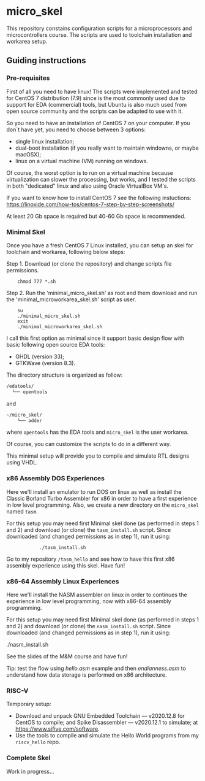 # micro_skel
This repository constains configuration scripts for a microprocessors and microcontrollers course. The scripts are used to toolchain installation and workarea setup.

## Guiding instructions

### Pre-requisites
First of all you need to have linux! The scripts were implemented and tested for CentOS 7 distribution (7.9) since is the most commonly used due to support for EDA (commercial) tools, but Ubuntu is also much used from open source community and the scripts can be adapted to use with it.

So you need to have an installation of CentOS 7 on your computer. If you don´t have yet, you need to choose between 3 options:
- single linux installation;
- dual-boot installation (if you really want to maintain windowns, or maybe macOSX);
- linux on a virtual machine (VM) running on windows.

Of course, the worst option is to run on a virtual machine because virtualization can slower the processing, but works, and I tested the scripts in both "dedicated" linux and also using Oracle VirtualBox VM's.

If you want to know how to install CentOS 7 see the following instuctions: https://linoxide.com/how-tos/centos-7-step-by-step-screenshots/

At least 20 Gb space is required but 40-60 Gb space is recommended.

### Minimal Skel
Once you have a fresh CentOS 7 Linux installed, you can setup an skel for toolchain and workarea, following below steps:

Step 1. Download (or clone the repository) and change scripts file permissions.
        
        chmod 777 *.sh

Step 2. Run the 'minimal_micro_skel.sh' as root and them download and run the 'minimal_microworkarea_skel.sh' script as user.

        su
        ./minimal_micro_skel.sh
        exit
        ./minimal_microworkarea_skel.sh

I call this first option as minimal since it support basic design flow with basic following open source EDA tools:
- GHDL (version 33);
- GTKWave (version 8.3).

The directory structure is organized as follow:
```bash 
/edatools/
  └── opentools
```

and

```bash 
~/micro_skel/
    └── adder
```

where `opentools` has the EDA tools and `micro_skel` is the user workarea.

Of course, you can customize the scripts to do in a different way.

This minimal setup will provide you to compile and simulate RTL designs using VHDL.

### x86 Assembly DOS Experiences

Here we'll install an emulator to run DOS on linux as well as install the Classic Borland Turbo Assembler for x86 in order to have a first experience in low level programming. Also, we create a new directory on the `micro_skel` named `tasm`.

For this setup you may need first Minimal skel done (as performed in steps 1 and 2) and download (or clone) the `tasm_install.sh` script. Since downloaded (and changed permissions as in step 1), run it using:

                ./tasm_install.sh

Go to my repository `/tasm_hello` and see how to have this first x86 assembly experience using this skel. Have fun!

### x86-64 Assembly Linux Experiences

Here we'll install the NASM assembler on linux in order to continues the experience in low level programming, now with x86-64 assembly programming. 

For this setup you may need first Minimal skel done (as performed in steps 1 and 2) and download (or clone) the `nasm_install.sh` script. Since downloaded (and changed permissions as in step 1), run it using:

./nasm_install.sh

See the slides of the M&M course and have fun!

Tip: test the flow using _hello.asm_ example and then _endianness.asm_ to understand how data storage is performed on x86 architecture.

### RISC-V

Temporary setup:
- Download and unpack GNU Embedded Toolchain — v2020.12.8 for CentOS to compile; and Spike Disassembler — v2020.12.1 to simulate;
at https://www.sifive.com/software.
- Use the tools to compile and simulate the Hello World programs from my `riscv_hello` repo.



### Complete Skel

Work in progress...
